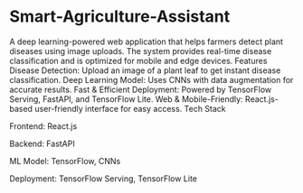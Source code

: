 # Smart-Agriculture-Assistant
A deep learning-powered web application that helps farmers detect plant diseases using image uploads. The system provides real-time disease classification and is optimized for mobile and edge devices.
Features
Disease Detection: Upload an image of a plant leaf to get instant disease classification.
Deep Learning Model: Uses CNNs with data augmentation for accurate results.
Fast & Efficient Deployment: Powered by TensorFlow Serving, FastAPI, and TensorFlow Lite.
Web & Mobile-Friendly: React.js-based user-friendly interface for easy access.
Tech Stack

Frontend: React.js

Backend: FastAPI

ML Model: TensorFlow, CNNs

Deployment: TensorFlow Serving, TensorFlow Lite
